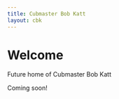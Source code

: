 ```yaml
---
title: Cubmaster Bob Katt
layout: cbk
---
```


# Welcome

Future home of Cubmaster Bob Katt

Coming soon!
